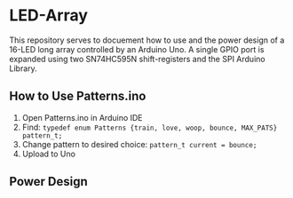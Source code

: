 # LED-Array
This repository serves to docuement how to use and the power design of a 16-LED long array controlled by an Arduino Uno. A single GPIO port is expanded using two SN74HC595N shift-registers and the SPI Arduino Library. 

## How to Use Patterns.ino
1. Open Patterns.ino in Arduino IDE
2. Find:
 `typedef enum Patterns {train, love, woop, bounce, MAX_PATS} pattern_t;`
3. Change pattern to desired choice:
 `pattern_t current = bounce;`
4. Upload to Uno

## Power Design
